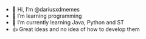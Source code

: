- 👋 Hi, I’m @dariusxdmemes
- 🌱 I’m learning programming
- 👀 I’m currently learning Java, Python and ST
- 👍 Great ideas and no idea of how to develop them
